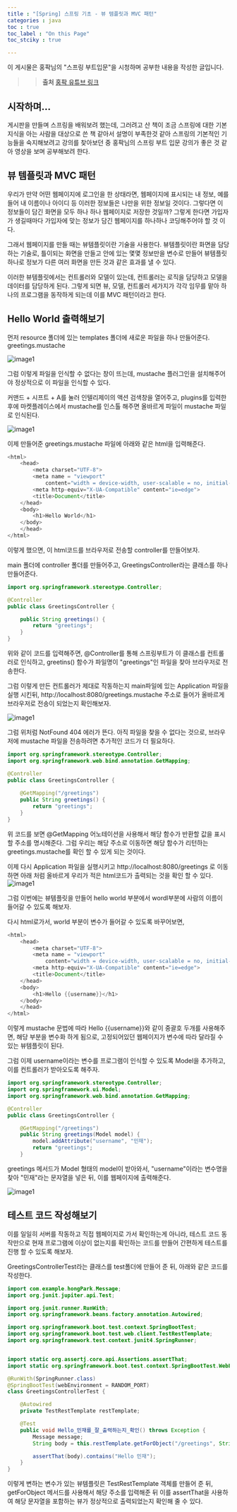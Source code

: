 ```yaml
---
title : "[Spring] 스프링 기초 - 뷰 템플릿과 MVC 패턴"
categories : java
toc : true
toc_label : "On this Page"
toc_stciky : true

---
```

이 게시물은 홍팍님의 "스프링 부트입문"을 시청하며 공부한 내용을 작성한 글입니다.

>> **출처**
>> [홍팍 유튜브 링크](https://www.youtube.com/watch?v=Y_gkH0nLMY8&list=PLyebPLlVYXCiYdYaWRKgCqvnCFrLEANXt&index=4)

## 시작하며...
게시판을 만들며 스프링을 배워보려 했는데, 그러려고 산 책이 조금 스프링에 대한 기본지식을 아는 사람을 대상으로 쓴 책 같아서 설명이 부족한것 같아 스프링의 기본적인 기능들을 숙지해보려고 강의를 찾아보던 중 홍팍님의 스프링 부트 입문 강의가 좋은 것 같아 영상을 보며 공부해보려 한다.

## 뷰 템플릿과 MVC 패턴
우리가 만약 어떤 웹페이지에 로그인을 한 상태라면, 웹페이지에 표시되는 내 정보, 예를들어 내 이름이나 아이디 등 이러한 정보들은 나만을 위한 정보일 것이다. 그렇다면 이 정보들이 담긴 화면을 모두 하나 하나 웹페이지로 저장한 것일까? 그렇게 한다면 가입자가 생길때마다 가입자에 맞는 정보가 담긴 웹페이지를 하나하나 코딩해주어야 할 것 이다.

그래서 웹페이지를 만들 때는 뷰템플릿이란 기술을 사용한다. 뷰템플릿이란 화면을 담당하는 기술로, 틀이되는 화면을 만들고 안에 있는 몇몇 정보만을 변수로 만들어 뷰템플릿하나로 정보가 다른 여러 화면을 만든 것과 같은 효과를 낼 수 있다. 

이러한 뷰템플릿에서는 컨트롤러와 모델이 있는데, 컨트롤러는 로직을 담당하고 모델을 데이터를 담당하게 된다. 그렇게 되면 뷰, 모델, 컨트롤러 세가지가 각각 임무를 맡아 하나의 프로그램을 동작하게 되는데 이를 MVC 패턴이라고 한다.

## Hello World 출력해보기
먼저 resource 폴더에 있는 templates 폴더에 새로운 파일을 하나 만들어준다. greetings.mustache

![image1](/assets/images/tech/Java/hongpark1/image1.PNG)

그럼 이렇게 파일을 인식할 수 없다는 창이 뜨는데, mustache 플러그인을 설치해주어야 정상적으로 이 파일을 인식할 수 있다.

커맨드 + 시프트 + A를 눌러 인텔리제이의 액션 검색창을 열어주고, plugins를 입력한 후에 마켓플레이스에서 mustache를 인스톨 해주면 올바르게 파일이 mustache 파일로 인식된다.

![image1](/assets/images/tech/Java/hongpark1/image2.PNG)

이제 만들어준 greetings.mustache 파일에 아래와 같은 html을 입력해준다.
```java
<html>
    <head>
        <meta charset="UTF-8">
        <meta name = "viewport"
            content="width = device-width, user-scalable = no, initial-scale = 1.0">
        <meta http-equiv="X-UA-Compatible" content="ie=edge">
        <title>Document</title>
    </head>
    <body>
        <h1>Hello World</h1>
    </body>
    </head>
</html>
```

이렇게 했으면, 이 html코드를 브라우저로 전송할 controller를 만들어보자.

main 폴더에 controller 폴더를 만들어주고, GreetingsController라는 클래스를 하나 만들어준다.

```java
import org.springframework.stereotype.Controller;

@Controller
public class GreetingsController {

    public String greetings() {
        return "greetings";
    }
}
```
위와 같이 코드를 입력해주면, @Controller를 통해 스프링부트가 이 클래스를 컨트롤러로 인식하고, greetins() 함수가 파일명이 "greetings"인 파일을 찾아 브라우저로 전송한다.

그럼 이렇게 만든 컨트롤러가 제대로 작동하는지 main파일에 있는 Application 파일을 실행 시킨뒤, http://localhost:8080/greetings.mustache 주소로 들어가 올바르게 브라우저로 전송이 되었는지 확인해보자.

![image1](/assets/images/tech/Java/hongpark1/image3.PNG)

그럼 위처럼 NotFound 404 에러가 뜬다. 아직 파일을 찾을 수 없다는 것으로, 브라우저에 mustache 파일을 전송하려면 추가적인 코드가 더 필요하다.

```java
import org.springframework.stereotype.Controller;
import org.springframework.web.bind.annotation.GetMapping;

@Controller
public class GreetingsController {
    
    @GetMapping("/greetings")
    public String greetings() {
        return "greetings";
    }
}
```
위 코드를 보면 @GetMapping 어노테이션을 사용해서 해당 함수가 반환할 값을 표시할 주소를 명시해준다. 그럼 우리는 해당 주소로 이동하면 해당 함수가 리턴하는 greetings.mustache를 확인 할 수 있게 되는 것이다.

이제 다시 Application 파일을 실행시키고 http://localhost:8080/greetings 로 이동하면 아래 처럼 올바르게 우리가 적은 html코드가 출력되는 것을 확인 할 수 있다. 
![image1](/assets/images/tech/Java/hongpark1/image4.PNG)


그럼 이번에는 뷰템플릿을 만들어 hello world 부분에서 wordl부분에 사람의 이름이 들어갈 수 있도록 해보자. 

다시 html로가서, world 부분이 변수가 들어갈 수 있도록 바꾸어보면,
```java
<html>
    <head>
        <meta charset="UTF-8">
        <meta name = "viewport"
            content="width = device-width, user-scalable = no, initial-scale = 1.0">
        <meta http-equiv="X-UA-Compatible" content="ie=edge">
        <title>Document</title>
    </head>
    <body>
        <h1>Hello {{username}}</h1>
    </body>
    </head>
</html>
```
이렇게 mustache 문법에 따라 Hello {{username}}와 같이 중괄호 두개를 사용해주면, 해당 부분을 변수화 하게 됨으로, 고정되어있던 웹페이지가 변수에 따라 달라질 수 있는 뷰템플릿이 된다.

그럼 이제 username이라는 변수를 프로그램이 인식할 수 있도록 Model을 추가하고, 이를 컨트롤러가 받아오도록 해주자.

```java
import org.springframework.stereotype.Controller;
import org.springframework.ui.Model;
import org.springframework.web.bind.annotation.GetMapping;

@Controller
public class GreetingsController {

    @GetMapping("/greetings")
    public String greetings(Model model) {
        model.addAttribute("username", "민재");
        return "greetings";
    }
```
greetings 메서드가 Model 형태의 model이 받아와서, "username"이라는 변수명을 찾아 "민재"라는 문자열을 넣은 뒤, 이를 웹페이지에 출력해준다.

![image1](/assets/images/tech/Java/hongpark1/image5.PNG)

## 테스트 코드 작성해보기
이를 일일히 서버를 작동하고 직접 웹페이지로 가서 확인하는게 아니라, 테스트 코드 동작만으로 현재 프로그램에 이상이 없는지를 확인하는 코드를 만들어 간편하게 테스트를 진행 할 수 있도록 해보자.

GreetingsControllerTest라는 클래스를 test폴더에 만들어 준 뒤, 아래와 같은 코드를 작성한다.

```java
import com.example.hongPark.Message;
import org.junit.jupiter.api.Test;

import org.junit.runner.RunWith;
import org.springframework.beans.factory.annotation.Autowired;

import org.springframework.boot.test.context.SpringBootTest;
import org.springframework.boot.test.web.client.TestRestTemplate;
import org.springframework.test.context.junit4.SpringRunner;


import static org.assertj.core.api.Assertions.assertThat;
import static org.springframework.boot.test.context.SpringBootTest.WebEnvironment.RANDOM_PORT;

@RunWith(SpringRunner.class)
@SpringBootTest(webEnvironment = RANDOM_PORT)
class GreetingsControllerTest {

    @Autowired
    private TestRestTemplate restTemplate;

    @Test
    public void Hello_민재를_잘_출력하는지_확인() throws Exception {
        Message message;
        String body = this.restTemplate.getForObject("/greetings", String.class);

        assertThat(body).contains("Hello 민재");
    }
}
```
이렇게 변하는 변수가 있는 뷰템플릿은 TestRestTemplate 객체를 만들어 준 뒤, getForObject 메서드를 사용해서 해당 주소를 입력해준 뒤 이를 assertThat을 사용하여 해당 문자열을 포함하는 뷰가 정상적으로 출력되었는지 확인해 줄 수 있다.
